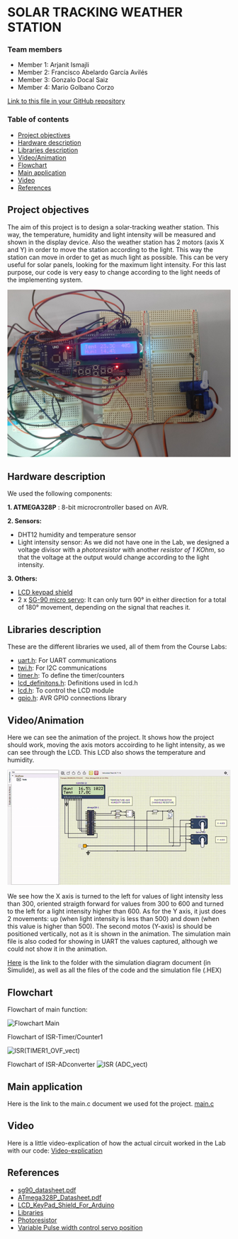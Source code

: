 # SOLAR TRACKING WEATHER STATION

### Team members

* Member 1: Arjanit Ismajli
* Member 2: Francisco Abelardo García Avilés
* Member 3: Gonzalo Docal Saiz
* Member 4: Mario Golbano Corzo

[Link to this file in your GitHub repository](https://github.com/mariogolbi/Digital-electronics-2/tree/main/weatherStation)

### Table of contents

* [Project objectives](#objectives)
* [Hardware description](#hardware)
* [Libraries description](#libs)
* [Video/Animation](#circ)
* [Flowchart](#flowchart)
* [Main application](#main)
* [Video](#video)
* [References](#references)

<a name="objectives"></a>

## Project objectives
The aim of this project is to design a solar-tracking weather station. This way, the temperature, humidity and light intensity will be measured and shown in the display device. Also the weather station has 2 motors (axis X and Y) in order to move the station according to the light. This way the station can move in order to get as much light as possible. This can be very useful for solar panels, looking for the maximum light intensity. For this last purpose, our code is very easy to change according to the light needs of the implementing system. 

![Circuit in the Lab](https://github.com/mariogolbi/Digital-electronics-2/blob/main/weatherStation/images/arduino.jpeg)

<a name="hardware"></a>

## Hardware description
We used the following components:

**1. ATMEGA328P** :  8-bit microcrontroller based on AVR.

**2. Sensors:**
 * DHT12 humidity and temperature sensor
 * Light intensity sensor: As we did not have one in the Lab, we designed a voltage divisor with a _photoresistor_ with another _resistor of 1 KOhm_, so that the voltage at the output would change according to the light intensity.

**3. Others:**
 * [LCD keypad shield](#objectives)
 * 2 x [SG-90 micro servo](#objectives): It can only turn 90° in either direction for a total of 180° movement, depending on the signal that reaches it.


<a name="libs"></a>
## Libraries description
These are the different libraries we used, all of them from the Course Labs:
* [uart.h](https://github.com/mariogolbi/Digital-electronics-2/blob/main/weatherStation/weatherStation/weatherStation/uart.h): For UART communications
* [twi.h](https://github.com/mariogolbi/Digital-electronics-2/blob/main/weatherStation/weatherStation/weatherStation/twi.h): For I2C communications
* [timer.h](https://github.com/mariogolbi/Digital-electronics-2/blob/main/weatherStation/weatherStation/weatherStation/timer.h): To define the timer/counters
* [lcd_definitons.h](https://github.com/mariogolbi/Digital-electronics-2/blob/main/weatherStation/weatherStation/weatherStation/lcd_definitions.h): Definitions used in lcd.h
* [lcd.h](https://github.com/mariogolbi/Digital-electronics-2/blob/main/weatherStation/weatherStation/weatherStation/lcd.h): To control the LCD module
* [gpio.h](https://github.com/mariogolbi/Digital-electronics-2/blob/main/weatherStation/weatherStation/weatherStation/gpio.h): AVR GPIO connections library

<a name="circ"></a>
 ## Video/Animation
Here we can see the animation of the project. It shows how the project should work, moving the axis motors accoirding to he light intensity, as we can see through the LCD. This LCD also shows the temperature and humidity.

![Animated simulation](https://github.com/mariogolbi/Digital-electronics-2/blob/main/weatherStation/images/animation.gif)

We see how the X axis is turned to the left for values of light intensity less than 300, oriented straigth forward for values from 300 to 600 and turned to the left for a light intensity higher than 600. As for the Y axis, it just does 2 movements: up (when light intensity is less than 500) and down (when this value is higher than 500). The second motos (Y-axis) is should be positioned vertically, not as it is shown in the animation.
The simulation main file is also coded for showing in UART the values captured, although we could not show it in the animation.
 
[Here](https://github.com/mariogolbi/Digital-electronics-2/tree/main/weatherStation/weatherStation_simu) is the link to the folder with the simulation diagram document (in Simulide), as well as all the files of the code and the simulation file (.HEX)

<a name="flowchart"></a>

 ## Flowchart
 Flowchart of main function:
 
 ![Flowchart Main](https://user-images.githubusercontent.com/91128841/145999916-b52b00a9-62be-406b-8112-80eaec97f4b3.jpeg)

Flowchart of ISR-Timer/Counter1

 ![ISR(TIMER1_OVF_vect)](https://user-images.githubusercontent.com/91128841/145999831-e19390e6-b583-47c8-913d-96369482885e.jpeg)
 
 Flowchart of ISR-ADconverter
 ![ISR (ADC_vect)](https://user-images.githubusercontent.com/91128841/145999863-2d8f4215-1411-48d1-a17e-2fc0a0b1bd03.jpeg)
 

<a name="main"></a>
## Main application
Here is the link to the main.c document we used fot the project.
[main.c](https://github.com/Arjanit21/Digital-electronics-2/blob/main/Project/weatherStation/weatherStation/weatherStation/main.c)

<a name="video"></a>

## Video
Here is a little video-explication of how the actual circuit worked in the Lab with our code:
[Video-explication](https://www.youtube.com/watch?v=dNLS92pq2vg&ab_channel=arjanitismajli)


<a name="references"></a>

## References
* [sg90_datasheet.pdf](http://www.ee.ic.ac.uk/pcheung/teaching/DE1_EE/stores/sg90_datasheet.pdf)
* [ATmega328P_Datasheet.pdf](https://ww1.microchip.com/downloads/en/DeviceDoc/Atmel-7810-Automotive-Microcontrollers-ATmega328P_Datasheet.pdf)
* [LCD_KeyPad_Shield_For_Arduino](https://wiki.dfrobot.com/LCD_KeyPad_Shield_For_Arduino_SKU__DFR0009)
* [Libraries](https://github.com/tomas-fryza/Digital-electronics-2/tree/master/Labs)
* [Photoresistor](https://create.arduino.cc/projecthub/MisterBotBreak/how-to-use-a-photoresistor-46c5eb)
* [Variable Pulse width control servo position](https://www.jameco.com/Jameco/workshop/Howitworks/how-servo-motors-work.html)

